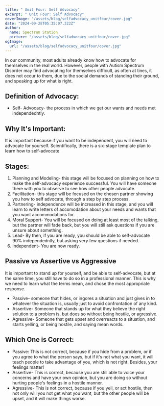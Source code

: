 ```yaml
---
title: " Unit Four: Self Advocacy"
excerpt: " Unit Four: Self Advocacy"
coverImage: "/assets/blog/selfadvocacy_unitfour/cover.jpg"
date: "2024-09-28T05:35:07.322Z"
author:
  name: Spectrum Station
  picture: "/assets/blog/selfadvocacy_unitfour/cover.jpg"
ogImage:
  url: "/assets/blog/selfadvocacy_unitfour/cover.jpg"
---
```

In our community, most adults already know how to advocate for themselves in the real world. However, people with Autism Spectrum Disorder may find advocating for themselves difficult, as often at tines, it does not occur to them, due to the social demands of standing their ground, and speaking up for what is right. 
## Definition of Advocacy:
- Self- Advocacy- the process in which we get our wants and needs met independedntly.
## Why It's Important:
It is important because if you want to be independent, you will need to advocate for yourself. 
Scientifically, there is a six-stage template plan to  learn how to self-advocate
## Stages:
1. Planning and Modeling- this stage will be focused on planning on how to make the self-advocacy experience successful.
You will have someone there with you to observe to see how other people advocate.
2. Facilitation- this stage will be focused on the chosen partner showing you how to self advocate, through a step by step process.
3. Partnering- independence will be increased in this stage, and you will learn to write letters of accomodation about your needs and wants that you want accommodations for.
4. Moral Support- You will be focused on doing at least most of the talking, but the partner will fade back, but you will still ask questions if you are unsure about something.
5. Lead- By then, if you are ready, you should be able to self-advocate 90% independedntly, but asking very few questions if needed.
6. Independent- You are now ready.
## Passive vs Assertive vs Aggressive
It is important to stand up for yourself, and be able to self-advocate, but at the same time, you still have to do so in a professional manner.
This is why we need to learn what the terms mean, and chose the most appropriate response.
- Passive- someone that hides, or ingores a situation and just gives in to whatever the situation is, usually just to avoid confrontation of any kind.
- Assertive- Someone that stands up for what they believe the right solution to a problem is, but does so without being hostile, or agressive.
- Agressive- Someone that gets upset and overreacts to a situation, and starts yelling, or being hostile, and saying mean words.

## Which One is Correct:
- Passive: This is not correct, because if you hide from a problem, or if you agree to what the person says, but if it's not what you want, it will
teach people to take advantage of you, which is not right. Besides, your feelings matter!
- Assertive- This is correct, because you are still able to voice your concerns and have your own opinion, but you are doing so without hurting people's feelings in a hostile manner.
- Agressive- This is not correct, because if you yell, or act hostile, then not only will you not get what you want, but the other people will be upset, and it will make things worse.
